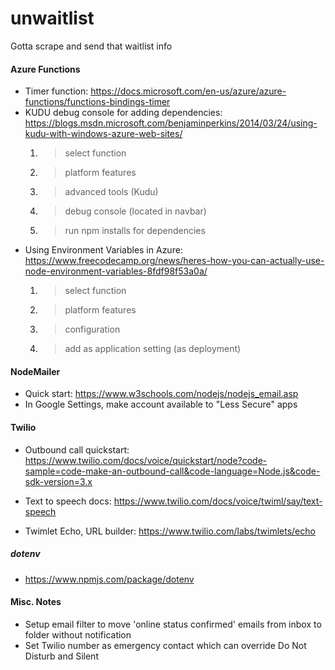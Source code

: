 # unwaitlist
Gotta scrape and send that waitlist info


#### Azure Functions
- Timer function: https://docs.microsoft.com/en-us/azure/azure-functions/functions-bindings-timer
- KUDU debug console for adding dependencies: https://blogs.msdn.microsoft.com/benjaminperkins/2014/03/24/using-kudu-with-windows-azure-web-sites/
    1. > select function
    2. > platform features
    3. > advanced tools (Kudu)
    4. > debug console (located in navbar)
    5. > run npm installs for dependencies
- Using Environment Variables in Azure: https://www.freecodecamp.org/news/heres-how-you-can-actually-use-node-environment-variables-8fdf98f53a0a/
    1. > select function
    2. > platform features
    3. > configuration
    4. > add as application setting (as deployment)


#### NodeMailer
- Quick start: https://www.w3schools.com/nodejs/nodejs_email.asp
- In Google Settings, make account available to "Less Secure" apps


#### Twilio
- Outbound call quickstart: https://www.twilio.com/docs/voice/quickstart/node?code-sample=code-make-an-outbound-call&code-language=Node.js&code-sdk-version=3.x

- Text to speech docs: https://www.twilio.com/docs/voice/twiml/say/text-speech
- Twimlet Echo, URL builder: https://www.twilio.com/labs/twimlets/echo



##### dotenv
- https://www.npmjs.com/package/dotenv



#### Misc. Notes
- Setup email filter to move 'online status confirmed' emails from inbox to folder without notification
- Set Twilio number as emergency contact which can override Do Not Disturb and Silent